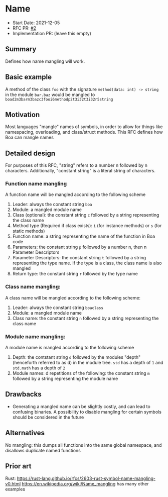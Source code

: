 # Name

- Start Date: 2021-12-05
- RFC PR: [#2](https://github.com/boa-lang/rfcs/pull/2)
- Implementation PR: (leave this empty)
<!-- When when linking to the implementation PR, it should be done in the format of boa-lang/<repo>#<PR number> -->

## Summary

Defines how name mangling will work.

## Basic example

A method of the class `foo` with the signature `method(data: int) -> string` in the module `bar.baz` would be mangled to `boad2m3barm3bazc3fooi6methodp2t3i32t3i32r5string`
## Motivation

Most languages "mangle" names of symbols, in order to allow for things like namespacing, overloading, and class/struct methods. This RFC defines how Boa can mangle names

## Detailed design

For purposes of this RFC, "string" refers to a number n followed by n characters.
Additionally, "constant string" is a literal string of characters.

### Function name mangling
A function name will be mangled according to the following scheme
1. Leader: always the constant string `boa`
2. Module: a mangled module name
3. Class (optional): the constant string `c` followed by a string representing the class name
4. Method type (Required if class exists): `i` (for instance methods) or `s` (for static methods)
5. Function name: a string representing the name of the function in Boa code
6. Parameters: the constant string `p` followed by a number n, then n Parameter Descriptors
7. Parameter Descriptors: the constant string `t` followed by a string representing the type name. If the type is a class, the class name is also mangled
8. Return type: the constant string `r` followed by the type name

### Class name mangling:
A class name will be mangled according to the following scheme:
1. Leader: always the constant string `boaclass`
2. Module: a mangled module name
3. Class name: the constant string `n` followed by a string representing the class name

### Module name mangling:
A module name is mangled according to the following scheme
1. Depth: the contstant string `d` followed by the modules "depth" (henceforth referred to as d) in the module tree. `std` has a depth of `1` and `std.math` has a depth of `2`
2. Module names: d repetitions of the following: the constant string `m` followed by a string representing the module name

## Drawbacks

- Generating a mangled name can be slightly costly, and can lead to confusing binaries. A possibility to disable mangling for certain symbols should be considered in the future

## Alternatives

No mangling: this dumps all functions into the same global namespace, and disallows duplicate named functions

## Prior art
Rust: https://rust-lang.github.io/rfcs/2603-rust-symbol-name-mangling-v0.html
https://en.wikipedia.org/wiki/Name_mangling has many other examples
